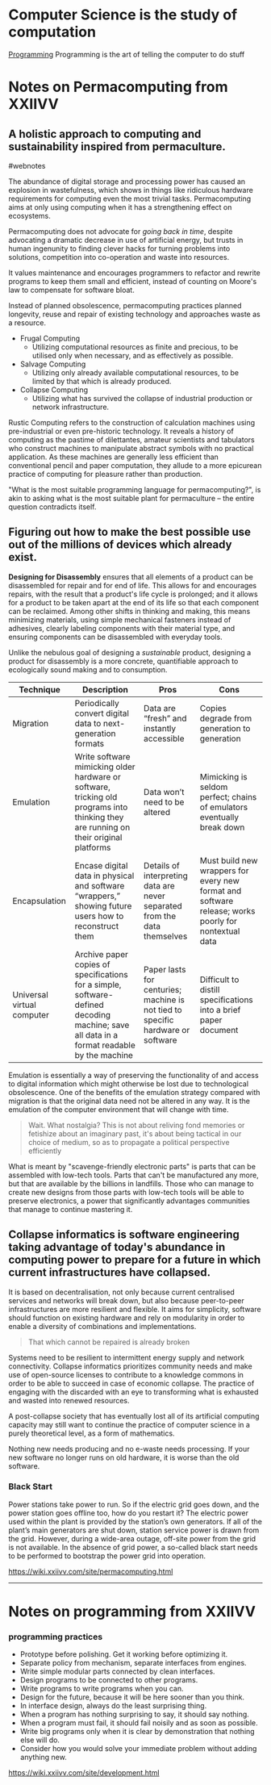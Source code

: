 # Computer Science is the study of computation

[Programming](Programming.md)
Programming is the art of telling the computer to do stuff

# Notes on Permacomputing from XXIIVV
## A holistic approach to computing and sustainability inspired from permaculture.
#webnotes

The abundance of digital storage and processing power has caused an explosion in wastefulness, which shows in things like ridiculous hardware requirements for computing even the most trivial tasks. Permacomputing aims at only using computing when it has a strengthening effect on ecosystems.

Permacomputing does not advocate for _going back in time_, despite advocating a dramatic decrease in use of artificial energy, but trusts in human ingenunity to finding clever hacks for turning problems into solutions, competition into co-operation and waste into resources.

It values maintenance and encourages programmers to refactor and rewrite programs to keep them small and efficient, instead of counting on Moore's law to compensate for software bloat.

Instead of planned obsolescence, permacomputing practices planned longevity, reuse and repair of existing technology and approaches waste as a resource.

- Frugal Computing
	- Utilizing computational resources as finite and precious, to be utilised only when necessary, and as effectively as possible.
- Salvage Computing
	- Utilizing only already available computational resources, to be limited by that which is already produced.
- Collapse Computing
	- Utilizing what has survived the collapse of industrial production or network infrastructure.

Rustic Computing refers to the construction of calculation machines using pre-industrial or even pre-historic technology. It reveals a history of computing as the pastime of dilettantes, amateur scientists and tabulators who construct machines to manipulate abstract symbols with no practical application. As these machines are generally less efficient than conventional pencil and paper computation, they allude to a more epicurean practice of computing for pleasure rather than production.

"What is the most suitable programming language for permacomputing?", is akin to asking what is the most suitable plant for permaculture – the entire question contradicts itself.

## Figuring out how to make the best possible use out of the millions of devices which already exist.

**Designing for Disassembly** ensures that all elements of a product can be disassembled for repair and for end of life. This allows for and encourages repairs, with the result that a product's life cycle is prolonged; and it allows for a product to be taken apart at the end of its life so that each component can be reclaimed. Among other shifts in thinking and making, this means minimizing materials, using simple mechanical fasteners instead of adhesives, clearly labeling components with their material type, and ensuring components can be disassembled with everyday tools.

Unlike the nebulous goal of designing a _sustainable_ product, designing a product for disassembly is a more concrete, quantifiable approach to ecologically sound making and to consumption.

| Technique                  | Description | Pros | Cons |
|-----------                 |-------------|------|------|
| Migration                  | Periodically convert digital data to next-generation formats | Data are “fresh” and instantly accessible | Copies degrade from generation to generation
| Emulation                  | Write software mimicking older hardware or software, tricking old programs into thinking they are running on their original platforms | Data won’t need to be altered | Mimicking is seldom perfect; chains of emulators eventually break down |
| Encapsulation              | Encase digital data in physical and software “wrappers,” showing future users how to reconstruct them | Details of interpreting data are never separated from the data themselves | Must build new wrappers for every new format and software release; works poorly for nontextual data |
| Universal virtual computer | Archive paper copies of specifications for a simple, software-defined decoding machine; save all data in a format readable by the machine | Paper lasts for centuries; machine is not tied to specific hardware or software | Difficult to distill specifications into a brief paper document |

Emulation is essentially a way of preserving the functionality of and access to digital information which might otherwise be lost due to technological obsolescence. One of the benefits of the emulation strategy compared with migration is that the original data need not be altered in any way. It is the emulation of the computer environment that will change with time.

>Wait. What nostalgia? This is not about reliving fond memories or fetishize about an imaginary past, it's about being tactical in our choice of medium, so as to propagate a political perspective efficiently

What is meant by "scavenge-friendly electronic parts" is parts that can be assembled with low-tech tools. Parts that can't be manufactured any more, but that are available by the billions in landfills. Those who can manage to create new designs from those parts with low-tech tools will be able to preserve electronics, a power that significantly advantages communities that manage to continue mastering it.

## Collapse informatics is software engineering taking advantage of today's abundance in computing power to prepare for a future in which current infrastructures have collapsed.

It is based on decentralisation, not only because current centralised services and networks will break down, but also because peer-to-peer infrastructures are more resilient and flexible. It aims for simplicity, software should function on existing hardware and rely on modularity in order to enable a diversity of combinations and implementations.

>That which cannot be repaired is already broken

Systems need to be resilient to intermittent energy supply and network connectivity. Collapse informatics prioritizes community needs and make use of open-source licenses to contribute to a knowledge commons in order to be able to succeed in case of economic collapse. The practice of engaging with the discarded with an eye to transforming what is exhausted and wasted into renewed resources.

A post-collapse society that has eventually lost all of its artificial computing capacity may still want to continue the practice of computer science in a purely theoretical level, as a form of mathematics.

Nothing new needs producing and no e-waste needs processing. If your new software no longer runs on old hardware, it is worse than the old software.

### Black Start

Power stations take power to run. So if the electric grid goes down, and the power station goes offline too, how do you restart it? The electric power used within the plant is provided by the station’s own generators. If all of the plant’s main generators are shut down, station service power is drawn from the grid. However, during a wide-area outage, off-site power from the grid is not available. In the absence of grid power, a so-called black start needs to be performed to bootstrap the power grid into operation.

https://wiki.xxiivv.com/site/permacomputing.html

***

# Notes on programming from XXIIVV
### programming practices
-   Prototype before polishing. Get it working before optimizing it.
-   Separate policy from mechanism, separate interfaces from engines.
-   Write simple modular parts connected by clean interfaces.
-   Design programs to be connected to other programs.
-   Write programs to write programs when you can.
-   Design for the future, because it will be here sooner than you think.
-   In interface design, always do the least surprising thing.
-   When a program has nothing surprising to say, it should say nothing.
-   When a program must fail, it should fail noisily and as soon as possible.
-   Write big programs only when it is clear by demonstration that nothing else will do.
-   Consider how you would solve your immediate problem without adding anything new.


https://wiki.xxiivv.com/site/development.html
